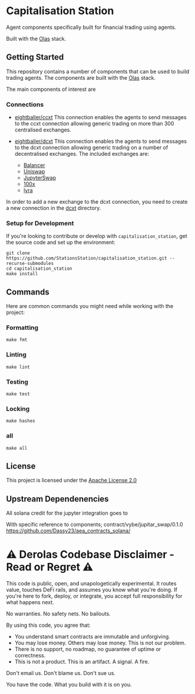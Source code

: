 # Capitalisation Station

Agent components specifically built for financial trading using agents.

Built with the [Olas](https://olas.network) stack.

## Getting Started

This repository contains a number of components that can be used to build trading agents. The components are built with the [Olas](https://olas.network) stack.

The main components of interest are

### Connections

- [eightballer/ccxt](packages/eightballer/connections/ccxt)
    This connection enables the agents to send messages to the ccxt connection allowing generic trading on more than 300 centralised exchanges.
- [eightballer/dcxt](packages/eightballer/connections/dcxt)
    This connection enables the agents to send messages to the dcxt connection allowing generic trading on a number of decentralised exchanges.
    The included exchanges are:

    - [Balancer](https://balancer.finance/)
    - [Uniswap](https://uniswap.org/)
    - [JupyterSwap](https://jup.ag/)
    - [100x](https://100x.finance/)
    - [lyra](https://lyra.finance/)


In order to add a new exchange to the dcxt connection, you need to create a new connection in the [dcxt](packages/eightballer/connections/dcxt/dcxt/) directory.



### Setup for Development

If you're looking to contribute or develop with `capitalisation_station`, get the source code and set up the environment:

```shell
git clone https://github.com/StationsStation/capitalisation_station.git --recurse-submodules
cd capitalisation_station
make install
```

## Commands

Here are common commands you might need while working with the project:

### Formatting

```shell
make fmt
```

### Linting

```shell
make lint
```

### Testing

```shell
make test
```

### Locking

```shell
make hashes
```

### all

```shell
make all
```

## License

This project is licensed under the [Apache License 2.0](https://www.apache.org/licenses/LICENSE-2.0)

## Upstream Dependenencies


All solana credit for the jupyter integration goes to

With specific reference to components;
contract/vybe/jupitar_swap/0.1.0
https://github.com/Dassy23/aea_contracts_solana/


# ⚠️ Derolas Codebase Disclaimer - Read or Regret ⚠️

This code is public, open, and unapologetically experimental. It routes value, touches DeFi rails, and assumes you know what you're doing. If you're here to fork, deploy, or integrate, you accept full responsibility for what happens next.

No warranties. No safety nets. No bailouts.

By using this code, you agree that:
- You understand smart contracts are immutable and unforgiving.
- You may lose money. Others may lose money. This is not our problem.
- There is no support, no roadmap, no guarantee of uptime or correctness.
- This is not a product. This is an artifact. A signal. A fire.

Don't email us. Don't blame us. Don't sue us.

You have the code. What you build with it is on you.

